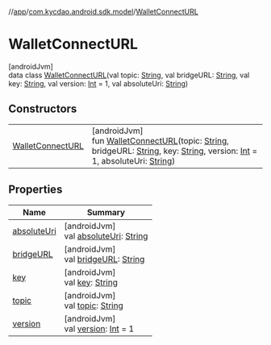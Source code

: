 //[app](../../../index.md)/[com.kycdao.android.sdk.model](../index.md)/[WalletConnectURL](index.md)

# WalletConnectURL

[androidJvm]\
data class [WalletConnectURL](index.md)(val topic: [String](https://kotlinlang.org/api/latest/jvm/stdlib/kotlin/-string/index.html), val bridgeURL: [String](https://kotlinlang.org/api/latest/jvm/stdlib/kotlin/-string/index.html), val key: [String](https://kotlinlang.org/api/latest/jvm/stdlib/kotlin/-string/index.html), val version: [Int](https://kotlinlang.org/api/latest/jvm/stdlib/kotlin/-int/index.html) = 1, val absoluteUri: [String](https://kotlinlang.org/api/latest/jvm/stdlib/kotlin/-string/index.html))

## Constructors

| | |
|---|---|
| [WalletConnectURL](-wallet-connect-u-r-l.md) | [androidJvm]<br>fun [WalletConnectURL](-wallet-connect-u-r-l.md)(topic: [String](https://kotlinlang.org/api/latest/jvm/stdlib/kotlin/-string/index.html), bridgeURL: [String](https://kotlinlang.org/api/latest/jvm/stdlib/kotlin/-string/index.html), key: [String](https://kotlinlang.org/api/latest/jvm/stdlib/kotlin/-string/index.html), version: [Int](https://kotlinlang.org/api/latest/jvm/stdlib/kotlin/-int/index.html) = 1, absoluteUri: [String](https://kotlinlang.org/api/latest/jvm/stdlib/kotlin/-string/index.html)) |

## Properties

| Name | Summary |
|---|---|
| [absoluteUri](absolute-uri.md) | [androidJvm]<br>val [absoluteUri](absolute-uri.md): [String](https://kotlinlang.org/api/latest/jvm/stdlib/kotlin/-string/index.html) |
| [bridgeURL](bridge-u-r-l.md) | [androidJvm]<br>val [bridgeURL](bridge-u-r-l.md): [String](https://kotlinlang.org/api/latest/jvm/stdlib/kotlin/-string/index.html) |
| [key](key.md) | [androidJvm]<br>val [key](key.md): [String](https://kotlinlang.org/api/latest/jvm/stdlib/kotlin/-string/index.html) |
| [topic](topic.md) | [androidJvm]<br>val [topic](topic.md): [String](https://kotlinlang.org/api/latest/jvm/stdlib/kotlin/-string/index.html) |
| [version](version.md) | [androidJvm]<br>val [version](version.md): [Int](https://kotlinlang.org/api/latest/jvm/stdlib/kotlin/-int/index.html) = 1 |
